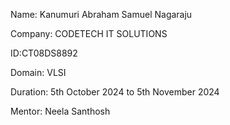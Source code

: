 Name: Kanumuri Abraham Samuel Nagaraju

Company: CODETECH IT SOLUTIONS

ID:CT08DS8892

Domain: VLSI

Duration: 5th October 2024 to 5th November 2024

Mentor: Neela Santhosh

